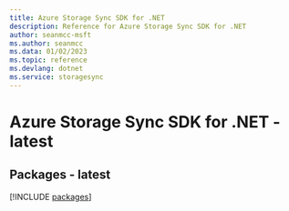 ```yaml
---
title: Azure Storage Sync SDK for .NET
description: Reference for Azure Storage Sync SDK for .NET
author: seanmcc-msft
ms.author: seanmcc
ms.data: 01/02/2023
ms.topic: reference
ms.devlang: dotnet
ms.service: storagesync
---
```

# Azure Storage Sync SDK for .NET - latest
## Packages - latest
[!INCLUDE [packages](storage-sync-index.md)]